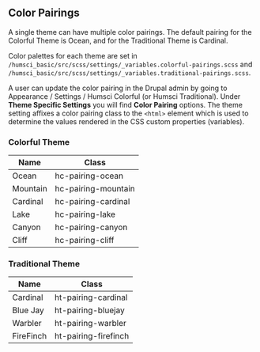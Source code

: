 ## Color Pairings

A single theme can have multiple color pairings. The default pairing for the Colorful Theme is Ocean, and for the Traditional Theme is Cardinal.

Color palettes for each theme are set in `/humsci_basic/src/scss/settings/_variables.colorful-pairings.scss` and `/humsci_basic/src/scss/settings/_variables.traditional-pairings.scss`.

A user can update the color pairing in the Drupal admin by going to Appearance / Settings / Humsci Colorful (or Humsci Traditional). Under **Theme Specific Settings** you will find **Color Pairing** options. The theme setting affixes a color pairing class to the `<html>` element which is used to determine the values rendered in the CSS custom properties (variables).

### Colorful Theme

| Name     | Class                |
|----------|----------------------|
| Ocean    | hc-pairing-ocean     |
| Mountain | hc-pairing-mountain  |
| Cardinal | hc-pairing-cardinal  |
| Lake     | hc-pairing-lake      |
| Canyon   | hc-pairing-canyon    |
| Cliff    | hc-pairing-cliff     |

### Traditional Theme

| Name     | Class                |
|----------|----------------------|
| Cardinal | ht-pairing-cardinal  |
| Blue Jay | ht-pairing-bluejay   |
| Warbler  | ht-pairing-warbler   |
| FireFinch| ht-pairing-firefinch |